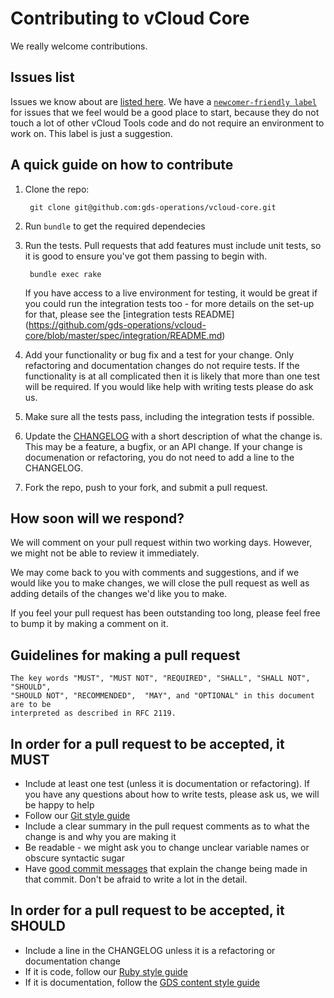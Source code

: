 # Contributing to vCloud Core

We really welcome contributions.

## Issues list

Issues we know about are [listed here](https://github.com/gds-operations/vcloud-core/issues). We have a [`newcomer-friendly label`](https://github.com/gds-operations/vcloud-core/labels/newcomer-friendly) for issues that we feel would be a good place to start, because they do not touch a lot of other vCloud Tools code and do not require an environment to work on. This label is just a suggestion.

## A quick guide on how to contribute

1. Clone the repo:

        git clone git@github.com:gds-operations/vcloud-core.git

2. Run `bundle` to get the required dependecies

3. Run the tests. Pull requests that add features must include unit tests,
   so it is good to ensure you've got them passing to begin with.

        bundle exec rake

   If you have access to a live environment for testing, it would be great
   if you could run the integration tests too - for more details on the
   set-up for that, please see the [integration tests README]
   (https://github.com/gds-operations/vcloud-core/blob/master/spec/integration/README.md)

4. Add your functionality or bug fix and a test for your change. Only refactoring and
   documentation changes do not require tests. If the functionality is at all complicated
   then it is likely that more than one test will be required. If you would like help
   with writing tests please do ask us.

5. Make sure all the tests pass, including the integration tests if possible.

6. Update the [CHANGELOG](https://github.com/gds-operations/vcloud-core/blob/master/CHANGELOG.md)
   with a short description of what the change is. This may be a feature, a bugfix, or an
   API change. If your change is documenation or refactoring, you do not need to add a line
   to the CHANGELOG.

7. Fork the repo, push to your fork, and submit a pull request.

## How soon will we respond?

We will comment on your pull request within two working days. However, we might not be able to review it immediately.

We may come back to you with comments and suggestions, and if we would like you to make changes, we will close the pull request as well as adding details of the changes we'd like you to make.

If you feel your pull request has been outstanding too long, please feel free to bump it by making a comment on it.

## Guidelines for making a pull request

    The key words "MUST", "MUST NOT", "REQUIRED", "SHALL", "SHALL NOT", "SHOULD",
    "SHOULD NOT", "RECOMMENDED",  "MAY", and "OPTIONAL" in this document are to be
    interpreted as described in RFC 2119.

## In order for a pull request to be accepted, it MUST

- Include at least one test (unless it is documentation or refactoring). If you have any questions about how to write tests, please ask us, we will be happy to help
- Follow our [Git style guide](https://github.com/alphagov/styleguides/blob/master/git.md)
- Include a clear summary in the pull request comments as to what the change is and why
  you are making it
- Be readable - we might ask you to change unclear variable names or obscure syntactic sugar
- Have [good commit messages](http://robots.thoughtbot.com/5-useful-tips-for-a-better-commit-message)
  that explain the change being made in that commit. Don't be afraid to write a lot in the
  detail.

## In order for a pull request to be accepted, it SHOULD

- Include a line in the CHANGELOG unless it is a refactoring or documentation change
- If it is code, follow our [Ruby style guide](https://github.com/alphagov/styleguides/blob/master/ruby.md)
- If it is documentation, follow the [GDS content style guide](https://www.gov.uk/design-principles/style-guide/style-points)
